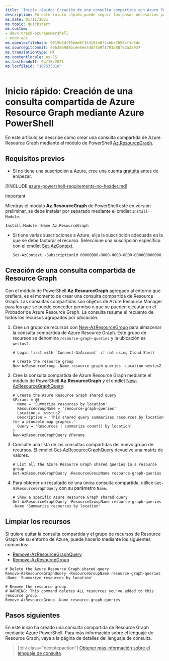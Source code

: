 ```yaml
---
title: 'Inicio rápido: Creación de una consulta compartida con Azure PowerShell'
description: En este inicio rápido puede seguir los pasos necesarios para crear una consulta compartida de Resource Graph mediante Azure PowerShell.
ms.date: 01/11/2021
ms.topic: quickstart
ms.custom:
- devx-track-azurepowershell
- mode-api
ms.openlocfilehash: 9015b6df99bdd6f153194e8f4cbbe7658cf1d6dc
ms.sourcegitcommit: 49b2069d9bcee4ee7dd77b9f1791588fe2a23937
ms.translationtype: HT
ms.contentlocale: es-ES
ms.lasthandoff: 04/16/2021
ms.locfileid: "107535810"
---
```

# <a name="quickstart-create-a-resource-graph-shared-query-using-azure-powershell"></a>Inicio rápido: Creación de una consulta compartida de Azure Resource Graph mediante Azure PowerShell

En este artículo se describe cómo crear una consulta compartida de Azure Resource Graph mediante el módulo de PowerShell [Az.ResourceGraph](/powershell/module/az.resourcegraph).

## <a name="prerequisites"></a>Requisitos previos

- Si no tiene una suscripción a Azure, cree una cuenta [gratuita](https://azure.microsoft.com/free/) antes de empezar.

[!INCLUDE [azure-powershell-requirements-no-header.md](../../../includes/azure-powershell-requirements-no-header.md)]

  > [!IMPORTANT]
  > Mientras el módulo **Az.ResourceGraph** de PowerShell esté en versión preliminar, se debe instalar por separado mediante el cmdlet `Install-Module`.

  ```azurepowershell-interactive
  Install-Module -Name Az.ResourceGraph
  ```

- Si tiene varias suscripciones a Azure, elija la suscripción adecuada en la que se debe facturar el recurso. Seleccione una suscripción específica con el cmdlet [Set-AzContext](/powershell/module/az.accounts/set-azcontext).

  ```azurepowershell-interactive
  Set-AzContext -SubscriptionId 00000000-0000-0000-0000-000000000000
  ```

## <a name="create-a-resource-graph-shared-query"></a>Creación de una consulta compartida de Resource Graph

Con el módulo de PowerShell **Az.ResourceGraph** agregado al entorno que prefiera, es el momento de crear una consulta compartida de Resource Graph. Las consultas compartidas son objetos de Azure Resource Manager para los que se puede conceder permiso o que se pueden ejecutar en el Probador de Azure Resource Graph. La consulta resume el recuento de todos los recursos agrupados por _ubicación_.

1. Cree un grupo de recursos con [New-AzResourceGroup](/powershell/module/az.resources/new-azresourcegroup) para almacenar la consulta compartida de Azure Resource Graph. Este grupo de recursos se denomina `resource-graph-queries` y la ubicación es `westus2`.

   ```azurepowershell-interactive
   # Login first with `Connect-AzAccount` if not using Cloud Shell

   # Create the resource group
   New-AzResourceGroup -Name resource-graph-queries -Location westus2
   ```

1. Cree la consulta compartida de Azure Resource Graph mediante el módulo de PowerShell **Az.ResourceGraph** y el cmdlet [New-AzResourceGraphQuery](/powershell/module/az.resourcegraph/new-azresourcegraphquery):

   ```azurepowershell-interactive
   # Create the Azure Resource Graph shared query
   $Params = @{
     Name = 'Summarize resources by location'
     ResourceGroupName = 'resource-graph-queries'
     Location = 'westus2'
     Description = 'This shared query summarizes resources by location for a pinnable map graphic.'
     Query = 'Resources | summarize count() by location'
   }
   New-AzResourceGraphQuery @Params
   ```

1. Consulte una lista de las consultas compartidas del nuevo grupo de recursos. El cmdlet [Get-AzResourceGraphQuery](/powershell/module/az.resourcegraph/get-azresourcegraphquery) devuelve una matriz de valores.

   ```azurepowershell-interactive
   # List all the Azure Resource Graph shared queries in a resource group
   Get-AzResourceGraphQuery -ResourceGroupName resource-graph-queries
   ```

1. Para obtener un resultado de una única consulta compartida, utilice `Get-AzResourceGraphQuery` con su parámetro `Name`.

   ```azurepowershell-interactive
   # Show a specific Azure Resource Graph shared query
   Get-AzResourceGraphQuery -ResourceGroupName resource-graph-queries -Name 'Summarize resources by location'
   ```

## <a name="clean-up-resources"></a>Limpiar los recursos

Si quiere quitar la consulta compartida y el grupo de recursos de Resource Graph de su entorno de Azure, puede hacerlo mediante los siguientes comandos:

- [Remove-AzResourceGraphQuery](/powershell/module/az.resourcegraph/remove-azresourcegraphquery)
- [Remove-AzResourceGroup](/powershell/module/az.resources/remove-azresourcegroup)

```azurepowershell-interactive
# Delete the Azure Resource Graph shared query
Remove-AzResourceGraphQuery -ResourceGroupName resource-graph-queries -Name 'Summarize resources by location'

# Remove the resource group
# WARNING: This command deletes ALL resources you've added to this resource group
Remove-AzResourceGroup -Name resource-graph-queries
```

## <a name="next-steps"></a>Pasos siguientes

En este inicio ha creado una consulta compartida de Resource Graph mediante Azure PowerShell. Para más información sobre el lenguaje de Resource Graph, vaya a la página de detalles del lenguaje de consulta.

> [!div class="nextstepaction"]
> [Obtener más información sobre el lenguaje de consulta](./concepts/query-language.md)
